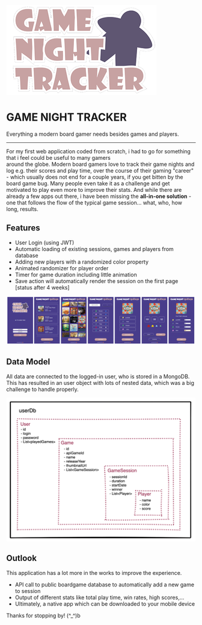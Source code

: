 ![](images/gnt_logo_klein.png)

# GAME NIGHT TRACKER

Everything a modern board gamer needs besides games and players.

---

For my first web application coded from scratch, i had to go for something that i feel could be useful to many gamers  
around the globe. Modern board gamers love to track their game nights and log e.g. their scores and play time, over the
course of their gaming "career" - which usually does not end for a couple years, if you get bitten by the board game
bug. Many people even take it as a challenge and get motivated to play even more to improve their stats. And while there
are already a few apps out there, i have been missing the **all-in-one solution** - one that follows the flow of the
typical game session... what, who, how long, results.

## Features

- User Login (using JWT)
- Automatic loading of existing sessions, games and players from database
- Adding new players with a randomized color property
- Animated randomizer for player order
- Timer for game duration including little animation
- Save action will automatically render the session on the first page
  [status after 4 weeks]

![](images/gnt.png)

## Data Model

All data are connected to the logged-in user, who is stored in a MongoDB. This has resulted in an user object with lots
of nested data, which was a big challenge to handle properly.

![](images/data_model.png)

## Outlook

This application has a lot more in the works to improve the experience.

- API call to public boardgame database to automatically add a new game to session
- Output of different stats like total play time, win rates, high scores,...
- Ultimately, a native app which can be downloaded to your mobile device

Thanks for stopping by! (^_^)b